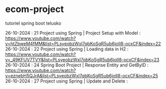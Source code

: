 # ecom-project
tutoriel spring boot telusko

26-10-2024 : 21 Project using Spring | Project Setup with Model : https://www.youtube.com/watch?v=htZbweM4fMM&list=PLsyeobzWxl7qbKoSgR5ub6jolI8-ocxCF&index=22
26-10-2024 : 22 Project using Spring | Loading data in H2 : https://www.youtube.com/watch?v=_49KFUV7TVY&list=PLsyeobzWxl7qbKoSgR5ub6jolI8-ocxCF&index=23
26-10-2024 : 24 Spring Boot Project | Response Entity and GetByID : https://www.youtube.com/watch?v=eznebH5QJrA&list=PLsyeobzWxl7qbKoSgR5ub6jolI8-ocxCF&index=25
26-10-2024 : 27 Project using Spring | Update and Delete : 




